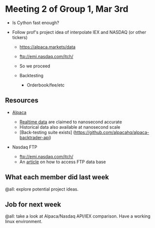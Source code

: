 # Meeting 2 of Group 1, Mar 3rd

- Is Cython fast enough?

- Follow prof's project idea of interpolate IEX and NASDAQ (or other tickers)

  - https://alpaca.markets/data

  - ftp://emi.nasdaq.com/itch/

  - So we proceed

  - Backtesting

    - Orderbook/fee/etc

## Resources
- [Alpaca](https://alpaca.markets/data)
  - [Realtime data]( https://alpaca.markets/docs/api-references/market-data-api/stock-pricing-data/realtime/) are claimed to nanosecond accurate
  - Historical data also available at nanosecond scale
  - [Back-testing suite exists] (https://github.com/alpacahq/alpaca-backtrader-api)

- Nasdaq FTP
  - ftp://emi.nasdaq.com/itch/
  - An [article](https://vcgcorporate.zendesk.com/hc/en-us/articles/115003740146-How-to-access-FTP-using-file-explorer) on how to access FTP data base

## What each member did last week

@all: explore potential project ideas.

## Job for next week

@all: take a look at Alpaca/Nasdaq API/IEX comparison. Have a working linux environment.

